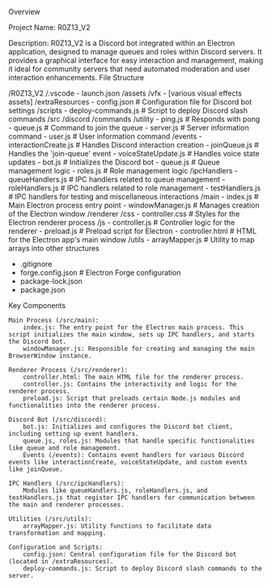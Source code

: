 Overview

Project Name: R0Z13_V2

Description:
R0Z13_V2 is a Discord bot integrated within an Electron application, designed to manage queues and roles within Discord servers. It provides a graphical interface for easy interaction and management, making it ideal for community servers that need automated moderation and user interaction enhancements.
File Structure

/R0Z13_V2
  /.vscode
    - launch.json
  /assets
    /vfx
      - [various visual effects assets]
  /extraResources
    - config.json          # Configuration file for Discord bot settings
  /scripts
    - deploy-commands.js   # Script to deploy Discord slash commands
  /src
    /discord
      /commands
        /utility
          - ping.js        # Responds with pong
          - queue.js       # Command to join the queue
          - server.js      # Server information command
          - user.js        # User information command
      /events
        - interactionCreate.js # Handles Discord interaction creation
        - joinQueue.js         # Handles the 'join-queue' event
        - voiceStateUpdate.js  # Handles voice state updates
      - bot.js            # Initializes the Discord bot
      - queue.js          # Queue management logic
      - roles.js          # Role management logic
    /ipcHandlers
      - queueHandlers.js  # IPC handlers related to queue management
      - roleHandlers.js   # IPC handlers related to role management
      - testHandlers.js   # IPC handlers for testing and miscellaneous interactions
    /main
      - index.js          # Main Electron process entry point
      - windowManager.js  # Manages creation of the Electron window
    /renderer
      /css
        - controller.css  # Styles for the Electron renderer process
      /js
        - controller.js   # Controller logic for the renderer
        - preload.js      # Preload script for Electron
      - controller.html   # HTML for the Electron app's main window
    /utils
      - arrayMapper.js    # Utility to map arrays into other structures
  - .gitignore
  - forge.config.json     # Electron Forge configuration
  - package-lock.json
  - package.json

Key Components

    Main Process (/src/main):
        index.js: The entry point for the Electron main process. This script initializes the main window, sets up IPC handlers, and starts the Discord bot.
        windowManager.js: Responsible for creating and managing the main BrowserWindow instance.

    Renderer Process (/src/renderer):
        controller.html: The main HTML file for the renderer process.
        controller.js: Contains the interactivity and logic for the renderer process.
        preload.js: Script that preloads certain Node.js modules and functionalities into the renderer process.

    Discord Bot (/src/discord):
        bot.js: Initializes and configures the Discord bot client, including setting up event handlers.
        queue.js, roles.js: Modules that handle specific functionalities like queue and role management.
        Events (/events): Contains event handlers for various Discord events like interactionCreate, voiceStateUpdate, and custom events like joinQueue.

    IPC Handlers (/src/ipcHandlers):
        Modules like queueHandlers.js, roleHandlers.js, and testHandlers.js that register IPC handlers for communication between the main and renderer processes.

    Utilities (/src/utils):
        arrayMapper.js: Utility functions to facilitate data transformation and mapping.

    Configuration and Scripts:
        config.json: Central configuration file for the Discord bot (located in /extraResources).
        deploy-commands.js: Script to deploy Discord slash commands to the server.
